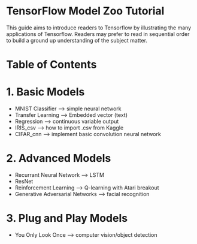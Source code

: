 # TensorFlow Model Zoo Tutorial
This guide aims to introduce readers to Tensorflow by illustrating the many applications of Tensorflow.
Readers may prefer to read in sequential order to build a ground up understanding of the subject matter.

# Table of Contents
# 1. Basic Models
* MNIST Classifier --> simple neural network
* Transfer Learning --> Embedded vector (text)
* Regression --> continuous variable output
* IRIS_csv --> how to import .csv from Kaggle
* CIFAR_cnn --> implement basic convolution neural network

# 2. Advanced Models
* Recurrant Neural Network --> LSTM
* ResNet
* Reinforcement Learning --> Q-learning with Atari breakout
* Generative Adversarial Networks --> facial recognition 

# 3. Plug and Play Models
* You Only Look Once --> computer vision/object detection


